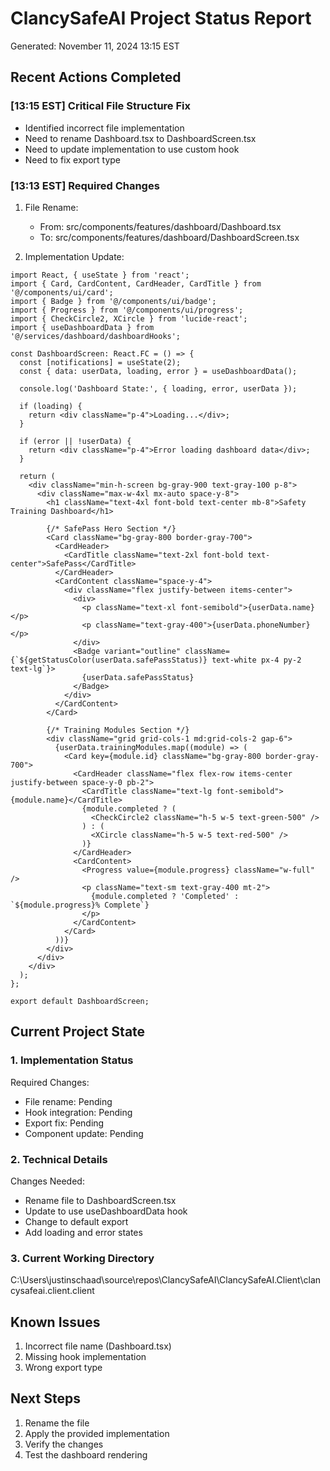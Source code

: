 # ClancySafeAI Project Status Report
Generated: November 11, 2024 13:15 EST

## Recent Actions Completed

### [13:15 EST] Critical File Structure Fix
- Identified incorrect file implementation
- Need to rename Dashboard.tsx to DashboardScreen.tsx
- Need to update implementation to use custom hook
- Need to fix export type

### [13:13 EST] Required Changes
1. File Rename:
   - From: src/components/features/dashboard/Dashboard.tsx
   - To: src/components/features/dashboard/DashboardScreen.tsx

2. Implementation Update:
```typescript:src/components/features/dashboard/DashboardScreen.tsx
import React, { useState } from 'react';
import { Card, CardContent, CardHeader, CardTitle } from '@/components/ui/card';
import { Badge } from '@/components/ui/badge';
import { Progress } from '@/components/ui/progress';
import { CheckCircle2, XCircle } from 'lucide-react';
import { useDashboardData } from '@/services/dashboard/dashboardHooks';

const DashboardScreen: React.FC = () => {
  const [notifications] = useState(2);
  const { data: userData, loading, error } = useDashboardData();

  console.log('Dashboard State:', { loading, error, userData });

  if (loading) {
    return <div className="p-4">Loading...</div>;
  }

  if (error || !userData) {
    return <div className="p-4">Error loading dashboard data</div>;
  }

  return (
    <div className="min-h-screen bg-gray-900 text-gray-100 p-8">
      <div className="max-w-4xl mx-auto space-y-8">
        <h1 className="text-4xl font-bold text-center mb-8">Safety Training Dashboard</h1>

        {/* SafePass Hero Section */}
        <Card className="bg-gray-800 border-gray-700">
          <CardHeader>
            <CardTitle className="text-2xl font-bold text-center">SafePass</CardTitle>
          </CardHeader>
          <CardContent className="space-y-4">
            <div className="flex justify-between items-center">
              <div>
                <p className="text-xl font-semibold">{userData.name}</p>
                <p className="text-gray-400">{userData.phoneNumber}</p>
              </div>
              <Badge variant="outline" className={`${getStatusColor(userData.safePassStatus)} text-white px-4 py-2 text-lg`}>
                {userData.safePassStatus}
              </Badge>
            </div>
          </CardContent>
        </Card>

        {/* Training Modules Section */}
        <div className="grid grid-cols-1 md:grid-cols-2 gap-6">
          {userData.trainingModules.map((module) => (
            <Card key={module.id} className="bg-gray-800 border-gray-700">
              <CardHeader className="flex flex-row items-center justify-between space-y-0 pb-2">
                <CardTitle className="text-lg font-semibold">{module.name}</CardTitle>
                {module.completed ? (
                  <CheckCircle2 className="h-5 w-5 text-green-500" />
                ) : (
                  <XCircle className="h-5 w-5 text-red-500" />
                )}
              </CardHeader>
              <CardContent>
                <Progress value={module.progress} className="w-full" />
                <p className="text-sm text-gray-400 mt-2">
                  {module.completed ? 'Completed' : `${module.progress}% Complete`}
                </p>
              </CardContent>
            </Card>
          ))}
        </div>
      </div>
    </div>
  );
};

export default DashboardScreen;
```

## Current Project State

### 1. Implementation Status
Required Changes:
- File rename: Pending
- Hook integration: Pending
- Export fix: Pending
- Component update: Pending

### 2. Technical Details
Changes Needed:
- Rename file to DashboardScreen.tsx
- Update to use useDashboardData hook
- Change to default export
- Add loading and error states

### 3. Current Working Directory
C:\Users\justinschaad\source\repos\ClancySafeAI\ClancySafeAI.Client\clancysafeai.client.client

## Known Issues
1. Incorrect file name (Dashboard.tsx)
2. Missing hook implementation
3. Wrong export type

## Next Steps
1. Rename the file
2. Apply the provided implementation
3. Verify the changes
4. Test the dashboard rendering 